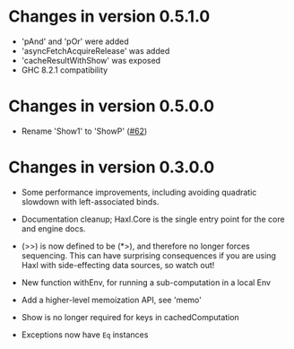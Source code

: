 # Changes in version 0.5.1.0

  * 'pAnd' and 'pOr' were added
  * 'asyncFetchAcquireRelease' was added
  * 'cacheResultWithShow' was exposed
  * GHC 8.2.1 compatibility

# Changes in version 0.5.0.0
  * Rename 'Show1' to 'ShowP' ([#62](https://github.com/facebook/Haxl/issues/62))

# Changes in version 0.3.0.0

  * Some performance improvements, including avoiding quadratic
    slowdown with left-associated binds.

  * Documentation cleanup; Haxl.Core is the single entry point for the
    core and engine docs.

  * (>>) is now defined to be (*>), and therefore no longer forces
    sequencing.  This can have surprising consequences if you are
    using Haxl with side-effecting data sources, so watch out!

  * New function withEnv, for running a sub-computation in a local Env

  * Add a higher-level memoization API, see 'memo'

  * Show is no longer required for keys in cachedComputation

  * Exceptions now have `Eq` instances
